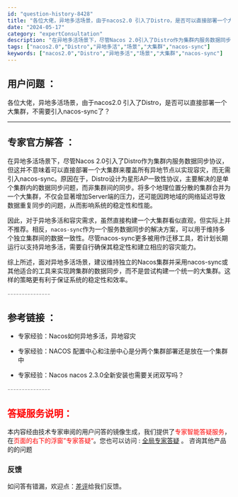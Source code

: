 ```yaml
---
id: "question-history-8428"
title: "各位大佬，异地多活场景，由于nacos2.0 引入了Distro，是否可以直接部署一个大集群，不需要引入n"
date: "2024-05-17"
category: "expertConsultation"
description: "在异地多活场景下，尽管Nacos 2.0引入了Distro作为集群内服务数据同步协议，但这并不意味着可以直接部署一个大集群来覆盖所有异地节点以实现容灾，而无需引入nacos-sync。原因在于，Distro设计为星形AP一致性协议，主要解决的是单个集群内的数据同步问题，而非集群间的同步。将多个地理位"
tags: ["nacos2.0","Distro","异地多活","场景","大集群","nacos-sync"]
keywords: ["nacos2.0","Distro","异地多活","场景","大集群","nacos-sync"]
---
```


## 用户问题 ： 
 各位大佬，异地多活场景，由于nacos2.0 引入了Distro，是否可以直接部署一个大集群，不需要引入nacos-sync了？  

---------------
## 专家官方解答 ：

在异地多活场景下，尽管Nacos 2.0引入了Distro作为集群内服务数据同步协议，但这并不意味着可以直接部署一个大集群来覆盖所有异地节点以实现容灾，而无需引入nacos-sync。原因在于，Distro设计为星形AP一致性协议，主要解决的是单个集群内的数据同步问题，而非集群间的同步。将多个地理位置分散的集群合并为一个大集群，不仅会显著增加Server端的压力，还可能因跨地域的网络延迟导致数据重复同步的问题，从而影响系统的稳定性和性能。

因此，对于异地多活和容灾需求，虽然直接构建一个大集群看似直观，但实际上并不推荐。相反，`nacos-sync`作为一个服务数据同步的解决方案，可以用于维持多个独立集群间的数据一致性。尽管nacos-sync更多被用作迁移工具，若计划长期运行以支持异地多活，需要自行确保其稳定性和建立相应的容灾能力。

综上所述，面对异地多活场景，建议维持独立的Nacos集群并采用nacos-sync或其他适合的工具来实现跨集群的数据同步，而不是尝试构建一个统一的大集群。这样的策略更有利于保证系统的稳定性和效率。


<font color="#949494">---------------</font> 


## 参考链接 ：

* 专家经验：Nacos如何异地多活，异地容灾 
 
 * 专家经验：NACOS 配置中心和注册中心是分两个集群部署还是放在一个集群中 
 
 * 专家经验：Nacos nacos 2.3.0全新安装也需要关闭双写吗？ 


 <font color="#949494">---------------</font> 
 


## <font color="#FF0000">答疑服务说明：</font> 

本内容经由技术专家审阅的用户问答的镜像生成，我们提供了<font color="#FF0000">专家智能答疑服务</font>，在<font color="#FF0000">页面的右下的浮窗”专家答疑“</font>。您也可以访问 : [全局专家答疑](https://answer.opensource.alibaba.com/docs/intro) 。 咨询其他产品的的问题

### 反馈
如问答有错漏，欢迎点：[差评](https://ai.nacos.io/user/feedbackByEnhancerGradePOJOID?enhancerGradePOJOId=13649)给我们反馈。
